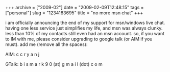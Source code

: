 +++
archive = ["2009-02"]
date = "2009-02-09T12:48:15"
tags = ["personal"]
slug = "1234183695"
title = "no more msn chat"
+++

i am officially announcing the end of my support for msn/windows live
chat. having one less service just simplifies my life, and msn was always
clunky. less than 10% of my contacts still even had an msn account. so, if
you want to IM with me, please consider upgrading to google talk (or AIM
if you must). add me (remove all the spaces):

AIM: c c r y a n j

GTalk: b i s m a r k 9 0 (at) g m a i l (dot) c o m

